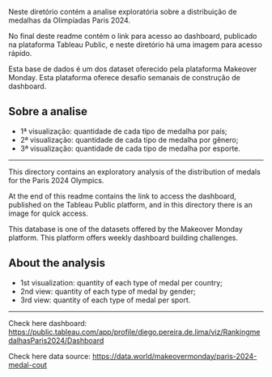 Neste diretório contém a analise exploratória sobre a distribuição de medalhas da Olimpíadas Paris 2024.

No final deste readme contém o link para acesso ao dashboard, publicado na plataforma Tableau Public, e neste diretório há uma imagem para acesso rápido.

Esta base de dados é um dos dataset oferecido pela plataforma Makeover Monday. Esta plataforma oferece desafio semanais de construção de dashboard.

## Sobre a analise

 - 1ª visualização: quantidade de cada tipo de medalha por país;
 - 2ª visualização: quantidade de cada tipo de medalha por gênero;
 - 3ª visualização: quantidade de cada tipo de medalha por esporte.


---------------------------------------------------------------------------------------------------------


This directory contains an exploratory analysis of the distribution of medals for the Paris 2024 Olympics.

At the end of this readme contains the link to access the dashboard, published on the Tableau Public platform, and in this directory there is an image for quick access.

This database is one of the datasets offered by the Makeover Monday platform. This platform offers weekly dashboard building challenges.

## About the analysis

 - 1st visualization: quantity of each type of medal per country;
 - 2nd view: quantity of each type of medal by gender;
 - 3rd view: quantity of each type of medal per sport.

---------------------------------------------------------------------------------------------------------

Check here dashboard: https://public.tableau.com/app/profile/diego.pereira.de.lima/viz/RankingmedalhasParis2024/Dashboard

Check here data source: https://data.world/makeovermonday/paris-2024-medal-cout
